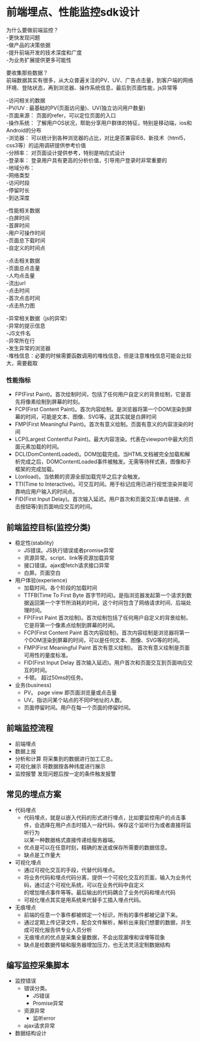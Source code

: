 # 前端埋点、性能监控sdk设计

为什么要做前端监控？<br />-更快发现问题<br />-做产品的决策依据<br />-提升前端开发的技术深度和广度<br />-为业务扩展提供更多可能性

要收集那些数据？<br />前端数据其实有很多，从大众普遍关注的PV、UV、广告点击量，到客户端的网络环境、登陆状态，再到浏览器、操作系统信息，最后到页面性能，js异常等

-访问相关的数据<br />-PV/UV : 最基础的PV(页面访问量)、UV(独立访问用户数量)<br />-页面来源： 页面的refer，可以定位页面的入口<br />-操作系统： 了解用户OS状况，帮助分享用户群体的特征，特别是移动端，ios和Android的分布<br />-浏览器： 可以统计到各种浏览器的占比，对比是否兼容IE6、新技术（html5，css3等）的运用调研提供参考价值<br />-分辨率： 对页面设计提供参考，特别是响应式设计<br />-登录率： 登录用户具有更高的分析价值，引导用户登录时非常重要的<br />-地域分布：<br />-网络类型<br />-访问时段<br />-停留时长<br />-到达深度

-性能相关数据<br />-白屏时间<br />-首屏时间<br />-用户可操作时间<br />-页面总下载时间<br />-自定义的时间点

-点击相关数据<br />-页面总点击量<br />-人均点击量<br />-流出url<br />-点击时间<br />-首次点击时间<br />-点击热力图

-异常相关数据（js的异常）<br />-异常的提示信息<br />-JS文件名<br />-异常所在行<br />-发生异常的浏览器<br />-堆栈信息：必要的时候需要函数调用的堆栈信息，但是注意堆栈信息可能会比较大，需要截取

<a name="b59dc021"></a>

### 性能指标

- FP(First Paint)。首次绘制时间，包括了任何用户自定义的背景绘制，它是首先将像素绘制到屏幕的时刻。
- FCP(First Content Paint)。首次内容绘制。是浏览器将第一个DOM渲染到屏幕的时间，可能是文本、图像、SVG等。这其实就是白屏时间
- FMP(First Meaningful Paint)。首次有意义绘制。页面有意义的内容渲染的时间
- LCP(Largest Contentful Paint)。最大内容渲染。代表在viewport中最大的页面元素加载的时间。
- DCL(DomContentLoaded)。DOM加载完成。当HTML文档被完全加载和解析完成之后，DOMContentLoaded事件被触发。无需等待样式表，图像和子框架的完成加载。
- L(onload)。当依赖的资源全部加载完毕之后才会触发。
- TTI(Time to Interactive)。可交互时间。用于标记应用已进行视觉渲染并能可靠响应用户输入的时间点。
- FID(First Input Delay)。首次输入延迟。用户首次和页面交互(单击链接、点击按钮等)到页面响应交互的时间。

<a name="ae47f506"></a>

## 前端监控目标(监控分类)

-  稳定性(stability) 
   - JS错误。JS执行错误或者promise异常
   - 资源异常。script、link等资源加载异常
   - 接口错误。ajax或fetch请求接口异常
   - 白屏。页面空白
-  用户体验(experience) 
   - 加载时间。各个阶段的加载时间
   - TTFB(Time To First Byte 首字节时间)。是指浏览器发起第一个请求到数据返回第一个字节所消耗的时间，这个时间包含了网络请求时间、后端处理时间。
   - FP(First Paint 首次绘制)。首次绘制包括了任何用户自定义的背景绘制，它是将第一个像素点绘制到屏幕的时间。
   - FCP(First Content Paint 首次内容绘制)。首次内容绘制是浏览器将第一个DOM渲染到屏幕的时间，可以是任何文本、图像、SVG等的时间。
   - FMP(First Meaningful Paint 首次有意义绘制)。 首次有意义绘制是页面可用性的量度标准。
   - FID(First Input Delay 首次输入延迟)。用户首次和页面交互到页面响应交互的时间。
   - 卡顿。 超过50ms的任务。
-  业务(business) 
   - PV。 page view 即页面浏览量或点击量
   - UV。指访问某个站点的不同IP地址的人数。
   - 页面停留时间。用户在每一个页面的停留时间。

<a name="1281be93"></a>

## 前端监控流程

- 前端埋点
- 数据上报
- 分析和计算 将采集到的数据进行加工汇总。
- 可视化展示 将数据按各种纬度进行展示
- 监控报警 发现问题后按一定的条件触发报警

<a name="cd067da9"></a>

## 常见的埋点方案

-  代码埋点 
   - 代码埋点，就是以嵌入代码的形式进行埋点，比如要监控用户的点击事件，会选择在用户点击时插入一段代码，保存这个监听行为或者直接将监听行为<br />以某一种数据格式直接传递给服务器端。
   - 优点是可以在任意时刻，精确的发送或保存所需要的数据信息。
   - 缺点是工作量大
-  可视化埋点 
   - 通过可视化交互的手段，代替代码埋点。
   - 将业务代码和埋点代码分离，提供一个可视化交互的页面，输入为业务代码，通过这个可视化系统，可以在业务代码中自定义<br />的增加埋点事件等等。最后输出的代码耦合了业务代码和埋点代码
   - 可视化埋点其实是用系统来代替手工插入埋点代码。
-  无痕埋点 
   - 前端的任意一个事件都被绑定一个标识，所有的事件都被记录下来。
   - 通过定期上传记录文件，配合文件解析，解析出来我们想要的数据，并生成可视化报告供专业人员分析
   - 无痕埋点的优点是采集全量数据，不会出现漏埋和误埋等现象
   - 缺点是给数据传输和服务器增加压力，也无法灵活定制数据结构

<a name="fb6d04ed"></a>

## 编写监控采集脚本

-  监控错误 
   - 错误分类。 
      - JS错误
      - Promise异常
   - 资源异常 
      - 监听error
   - ajax请求异常
-  数据结构设计 


